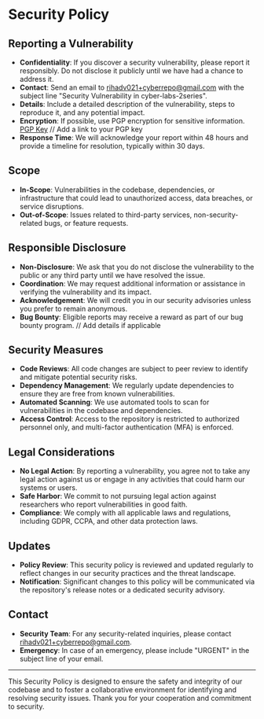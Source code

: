 # Security Policy

## Reporting a Vulnerability

- **Confidentiality**: If you discover a security vulnerability, please report it responsibly. Do not disclose it publicly until we have had a chance to address it.
- **Contact**: Send an email to rihadv021+cyberrepo@gmail.com with the subject line "Security Vulnerability in cyber-labs-2series".
- **Details**: Include a detailed description of the vulnerability, steps to reproduce it, and any potential impact.
- **Encryption**: If possible, use PGP encryption for sensitive information. [PGP Key](#) // Add a link to your PGP key
- **Response Time**: We will acknowledge your report within 48 hours and provide a timeline for resolution, typically within 30 days.

## Scope

- **In-Scope**: Vulnerabilities in the codebase, dependencies, or infrastructure that could lead to unauthorized access, data breaches, or service disruptions.
- **Out-of-Scope**: Issues related to third-party services, non-security-related bugs, or feature requests.

## Responsible Disclosure

- **Non-Disclosure**: We ask that you do not disclose the vulnerability to the public or any third party until we have resolved the issue.
- **Coordination**: We may request additional information or assistance in verifying the vulnerability and its impact.
- **Acknowledgement**: We will credit you in our security advisories unless you prefer to remain anonymous.
- **Bug Bounty**: Eligible reports may receive a reward as part of our bug bounty program. // Add details if applicable

## Security Measures

- **Code Reviews**: All code changes are subject to peer review to identify and mitigate potential security risks.
- **Dependency Management**: We regularly update dependencies to ensure they are free from known vulnerabilities.
- **Automated Scanning**: We use automated tools to scan for vulnerabilities in the codebase and dependencies.
- **Access Control**: Access to the repository is restricted to authorized personnel only, and multi-factor authentication (MFA) is enforced.

## Legal Considerations

- **No Legal Action**: By reporting a vulnerability, you agree not to take any legal action against us or engage in any activities that could harm our systems or users.
- **Safe Harbor**: We commit to not pursuing legal action against researchers who report vulnerabilities in good faith.
- **Compliance**: We comply with all applicable laws and regulations, including GDPR, CCPA, and other data protection laws.

## Updates

- **Policy Review**: This security policy is reviewed and updated regularly to reflect changes in our security practices and the threat landscape.
- **Notification**: Significant changes to this policy will be communicated via the repository's release notes or a dedicated security advisory.

## Contact

- **Security Team**: For any security-related inquiries, please contact rihadv021+cyberrepo@gmail.com.
- **Emergency**: In case of an emergency, please include "URGENT" in the subject line of your email.

---

This Security Policy is designed to ensure the safety and integrity of our codebase and to foster a collaborative environment for identifying and resolving security issues. Thank you for your cooperation and commitment to security.